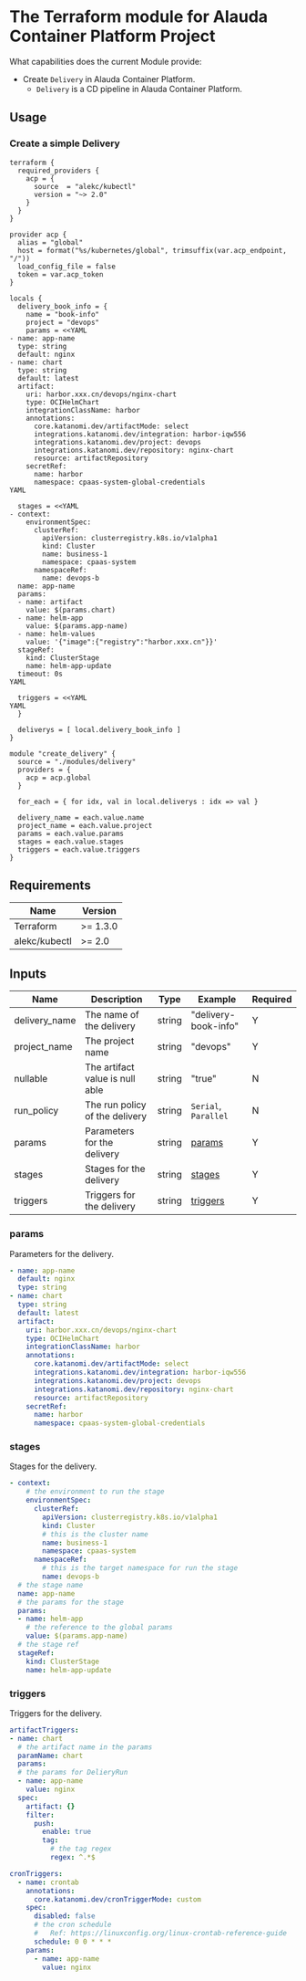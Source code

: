 # The Terraform module for Alauda Container Platform Project

What capabilities does the current Module provide:

- Create `Delivery` in Alauda Container Platform.
  - `Delivery` is a CD pipeline in Alauda Container Platform.

## Usage

### Create a simple Delivery

```hcl
terraform {
  required_providers {
    acp = {
      source  = "alekc/kubectl"
      version = "~> 2.0"
    }
  }
}

provider acp {
  alias = "global"
  host = format("%s/kubernetes/global", trimsuffix(var.acp_endpoint, "/"))
  load_config_file = false
  token = var.acp_token
}

locals {
  delivery_book_info = {
    name = "book-info"
    project = "devops"
    params = <<YAML
- name: app-name
  type: string
  default: nginx
- name: chart
  type: string
  default: latest
  artifact:
    uri: harbor.xxx.cn/devops/nginx-chart
    type: OCIHelmChart
    integrationClassName: harbor
    annotations:
      core.katanomi.dev/artifactMode: select
      integrations.katanomi.dev/integration: harbor-iqw556
      integrations.katanomi.dev/project: devops
      integrations.katanomi.dev/repository: nginx-chart
      resource: artifactRepository
    secretRef:
      name: harbor
      namespace: cpaas-system-global-credentials
YAML

  stages = <<YAML
- context:
    environmentSpec:
      clusterRef:
        apiVersion: clusterregistry.k8s.io/v1alpha1
        kind: Cluster
        name: business-1
        namespace: cpaas-system
      namespaceRef:
        name: devops-b
  name: app-name
  params:
  - name: artifact
    value: $(params.chart)
  - name: helm-app
    value: $(params.app-name)
  - name: helm-values
    value: '{"image":{"registry":"harbor.xxx.cn"}}'
  stageRef:
    kind: ClusterStage
    name: helm-app-update
  timeout: 0s
YAML

  triggers = <<YAML
YAML
  }

  deliverys = [ local.delivery_book_info ]
}

module "create_delivery" {
  source = "./modules/delivery"
  providers = {
    acp = acp.global
  }

  for_each = { for idx, val in local.deliverys : idx => val }

  delivery_name = each.value.name
  project_name = each.value.project
  params = each.value.params
  stages = each.value.stages
  triggers = each.value.triggers
}
```

## Requirements

| Name          | Version  |
| ------------- | -------- |
| Terraform     | >= 1.3.0 |
| alekc/kubectl | >= 2.0   |


## Inputs

| Name                  | Description                                   | Type   | Example                         | Required |
| --------------------- | --------------------------------------------- | ------ | --------------------------------| -------- |
| delivery_name         | The name of the delivery                      | string | "delivery-book-info"            | Y        |
| project_name          | The project name                              | string | "devops"                        | Y        |
| nullable              | The artifact value is null able               | string | "true"                          | N        |
| run_policy            | The run policy of the delivery                | string | `Serial`, `Parallel`            | N        |
| params                | Parameters for the delivery                   | string | [params](#params)               | Y        |
| stages                | Stages for the delivery                       | string | [stages](#stages)               | Y        |
| triggers              | Triggers for the delivery                     | string | [triggers](#triggers)           | Y        |

### params

Parameters for the delivery.

```yaml
- name: app-name
  default: nginx
  type: string
- name: chart
  type: string
  default: latest
  artifact:
    uri: harbor.xxx.cn/devops/nginx-chart
    type: OCIHelmChart
    integrationClassName: harbor
    annotations:
      core.katanomi.dev/artifactMode: select
      integrations.katanomi.dev/integration: harbor-iqw556
      integrations.katanomi.dev/project: devops
      integrations.katanomi.dev/repository: nginx-chart
      resource: artifactRepository
    secretRef:
      name: harbor
      namespace: cpaas-system-global-credentials
```

### stages

Stages for the delivery.

```yaml
- context:
    # the environment to run the stage
    environmentSpec:
      clusterRef:
        apiVersion: clusterregistry.k8s.io/v1alpha1
        kind: Cluster
        # this is the cluster name
        name: business-1
        namespace: cpaas-system
      namespaceRef:
        # this is the target namespace for run the stage
        name: devops-b
  # the stage name
  name: app-name
  # the params for the stage
  params:
  - name: helm-app
    # the reference to the global params
    value: $(params.app-name)
  # the stage ref
  stageRef:
    kind: ClusterStage
    name: helm-app-update
```

### triggers

Triggers for the delivery.

```yaml
artifactTriggers:
- name: chart
  # the artifact name in the params
  paramName: chart
  params:
  # the params for DelieryRun
  - name: app-name
    value: nginx
  spec:
    artifact: {}
    filter:
      push:
        enable: true
        tag:
          # the tag regex
          regex: ^.*$

cronTriggers:
  - name: crontab
    annotations:
      core.katanomi.dev/cronTriggerMode: custom
    spec:
      disabled: false
      # the cron schedule
      #   Ref: https://linuxconfig.org/linux-crontab-reference-guide
      schedule: 0 0 * * *
    params:
      - name: app-name
        value: nginx
```
